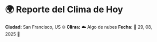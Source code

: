 # 🌍 Reporte del Clima de Hoy

**Ciudad:** San Francisco, US 🌐
**Clima:** ☁️ Algo de nubes
**Fecha:** 📅 29, 08, 2025 🚀

